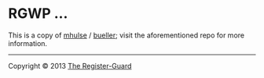 # RGWP ...

This is a copy of [mhulse](https://github.com/mhulse) / [bueller](https://github.com/mhulse/bueller); visit the aforementioned repo for more information.

---

Copyright &copy; 2013 [The Register-Guard](http://registerguard.com)